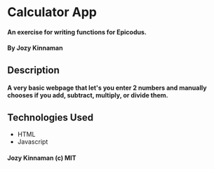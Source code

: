 # Calculator App

#### An exercise for writing functions for Epicodus.

#### By Jozy Kinnaman

## Description

#### A very basic webpage that let's you enter 2 numbers and manually chooses if you add, subtract, multiply, or divide them.

## Technologies Used

- HTML
- Javascript

#### Jozy Kinnaman (c) MIT

